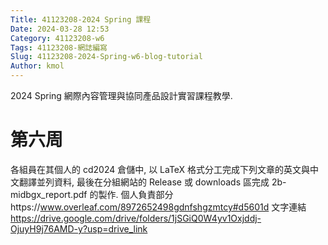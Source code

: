 ```yaml
---
Title: 41123208-2024 Spring 課程
Date: 2024-03-28 12:53
Category: 41123208-w6
Tags: 41123208-網誌編寫
Slug: 41123208-2024-Spring-w6-blog-tutorial
Author: kmol
---
```


2024 Spring 網際內容管理與協同產品設計實習課程教學.

<!-- PELICAN_END_SUMMARY -->

# 第六周
各組員在其個人的 cd2024 倉儲中, 以 LaTeX 格式分工完成下列文章的英文與中文翻譯並列資料, 最後在分組網站的 Release 或 downloads 區完成 2b-midbgx_report.pdf 的製作.
個人負責部分https://www.overleaf.com/8972652498gdnfshgzmtcy#d5601d
文字連結
https://drive.google.com/drive/folders/1jSGiQ0W4yv1Oxjddj-OjuyH9j76AMD-y?usp=drive_link
